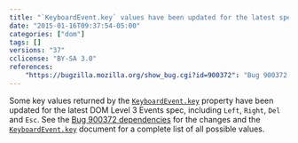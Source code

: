 ```yaml
---
title: "`KeyboardEvent.key` values have been updated for the latest spec"
date: "2015-01-16T09:37:54-05:00"
categories: ["dom"]
tags: []
versions: "37"
cclicense: "BY-SA 3.0"
references:
    "https://bugzilla.mozilla.org/show_bug.cgi?id=900372": "Bug 900372 – Update key names for the latest D3E draft"
---
```

Some key values returned by the [`KeyboardEvent.key`](https://developer.mozilla.org/en-US/docs/Web/API/KeyboardEvent/key) property have been updated for the latest DOM Level 3 Events spec, including `Left`, `Right`, `Del` and `Esc`. See the [Bug 900372 dependencies](https://bugzilla.mozilla.org/showdependencytree.cgi?id=900372&maxdepth=1&hide_resolved=0) for the changes and the [`KeyboardEvent.key`](https://developer.mozilla.org/en-US/docs/Web/API/KeyboardEvent/key) document for a complete list of all possible values.
